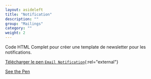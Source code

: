```yaml
---
layout: asideleft
title: "Notification"
description: ""
group: "Mailings"
category: ""
weight: 2
---
```


Code HTML Complet pour créer une template de newsletter pour les notifications.

[Télécharger le pen `Email Notification`](https://codepen.io/aquelito/share/zip/bYmpMe/){:rel="external"}

<p data-height="400" data-theme-id="dark" data-slug-hash="bYmpMe" data-default-tab="result" data-user="aquelito" data-embed-version="2" data-pen-title="Email notification" data-preview="true" class="codepen"><a href="https://codepen.io/aquelito/pen/bYmpMe/">See the Pen</a></p>
<script async src="https://production-assets.codepen.io/assets/embed/ei.js"></script>
